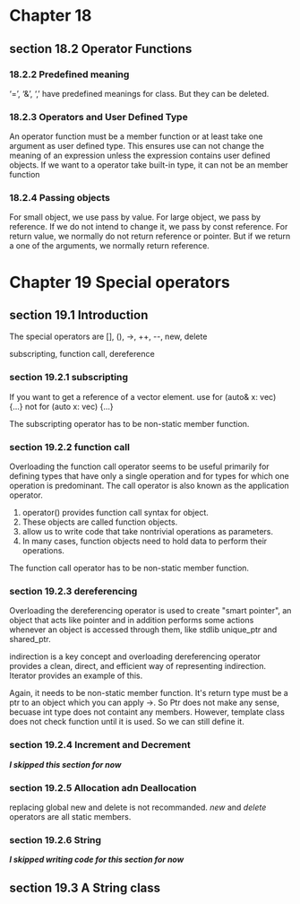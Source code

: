 Chapter 18
==========

section 18.2 Operator Functions
------------

### 18.2.2 Predefined meaning
‘=’, ‘&’, ‘,’ have predefined meanings for class. But they can be deleted.

### 18.2.3 Operators and User Defined Type
An operator function must be a member function or at least take one argument as user defined type.
This ensures use can not change the meaning of an expression unless the expression contains user defined objects.
If we want to a operator take built-in type, it can not be an member function

### 18.2.4 Passing objects
For small object, we use pass by value. For large object, we pass by reference. If we do not intend to change it, we pass by const reference.
For return value, we normally do not return reference or pointer. But if we return a one of the arguments, we normally return reference.

Chapter 19 Special operators
==========

section 19.1 Introduction
-------------------------
The special operators are
[], (), ->, ++, --, new, delete

subscripting, function call, dereference

### section 19.2.1 subscripting

If you want to get a reference of a vector element.
use for (auto& x: vec) {...}
not for (auto x: vec) {...}

The subscripting operator has to be non-static member function.

### section 19.2.2 function call

Overloading the function call operator seems to be useful primarily for defining types
that have only a single operation and for types for which one operation is predominant. The call
operator is also known as the application operator.

1. operator() provides function call syntax for object.
2. These objects are called function objects.
3. allow us to write code that take nontrivial operations as parameters.
4. In many cases, function objects need to hold data to perform their operations.

The function call operator has to be non-static member function.

### section 19.2.3 dereferencing

Overloading the dereferencing operator is used to create "smart pointer",
an object that acts like pointer and in addition performs some actions whenever
an object is accessed through them, like stdlib unique\_ptr and shared\_ptr.

indirection is a key concept and overloading dereferencing operator provides a clean,
direct, and efficient way of representing indirection. Iterator provides an example of this.

Again, it needs to be non-static member function. It's return type must be a ptr to an object
which you can apply ->. So Ptr<int> does not make any sense, becuase int type does not containt
any members. However, template class does not
check function until it is used. So we can still define it.

### section 19.2.4 Increment and Decrement
**_I skipped this section for now_**

### section 19.2.5 Allocation adn Deallocation

replacing global new and delete is not recommanded.
*new* and *delete* operators are all static members.

### section 19.2.6 String
**_I skipped writing code for this section for now_**

section 19.3 A String class
---------------------------
